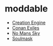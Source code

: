 # moddable

- [Creation Engine](https://github.com/df15h-moddable/creation-engine)
- [Conan Exiles](https://github.com/df15h-moddable/conan-exiles)
- [No Mans Sky](https://github.com/df15h-moddable/no-mans-sky)
- [Soulmask](https://github.com/df15h-moddable/soulmask)
